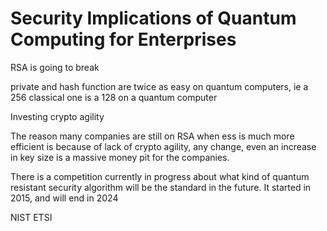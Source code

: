 # Security Implications of Quantum Computing for Enterprises

RSA is going to break

private and hash function are twice as easy on quantum
computers, ie a 256 classical one is a 128 on a quantum computer

Investing crypto agility

The reason many companies are still on RSA when ess is much more
efficient is because of lack of crypto agility, any change, even
an increase in key size is a massive money pit for the
companies.

There is a competition currently in progress about what kind of
quantum resistant security algorithm will be the standard in the
future. It started in 2015, and will end in 2024

NIST ETSI
